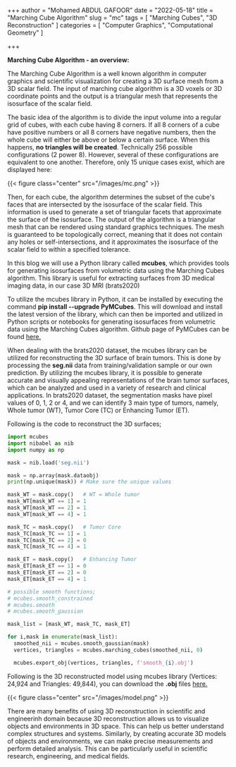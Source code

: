 +++
author = "Mohamed ABDUL GAFOOR"
date = "2022-05-18"
title = "Marching Cube Algorithm"
slug = "mc"
tags = [
    "Marching Cubes",
    "3D Reconstruction"
]
categories = [
    "Computer Graphics",
    "Computational Geometry"
]

+++

**Marching Cube Algorithm - an overview:**

The Marching Cube Algorithm is a well known algorithm in computer graphics and scientific visualization for creating a 3D surface mesh from a 3D scalar field. 
The input of marching cube algorithm is a 3D voxels or 3D coordinate points and the output is a triangular mesh that represents the isosurface of the scalar field.

The basic idea of the algorithm is to divide the input volume into a regular grid of cubes, with each cube having 8 corners. If all 8 corners of a cube have positive numbers or all 8 corners have negative numbers, then the whole cube will either be above or below a certain surface. When this happens, **no triangles will be created**. Technically 256 possible configurations (2 power 8). However, several of these configurations are equivalent to one another. Therefore, only 15 unique cases exist, which are displayed here:

{{< figure class="center" src="/images/mc.png" >}}


Then, for each cube, the algorithm determines the subset of the cube's faces that are intersected by the isosurface of the scalar field. This information is used to generate a set of triangular facets that approximate the surface of the isosurface. The output of the algorithm is a triangular mesh that can be rendered using standard graphics techniques. The mesh is guaranteed to be topologically correct, meaning that it does not contain any holes or self-intersections, and it approximates the isosurface of the scalar field to within a specified tolerance.

In this blog we will use a Python library called **mcubes**, which provides tools for generating isosurfaces from volumetric data using the Marching Cubes algorithm. This library is useful for extracting surfaces from 3D medical imaging data, in our case 3D MRI (brats2020)

To utilize the mcubes library in Python, it can be installed by executing the command **pip install --upgrade PyMCubes**. This will download and install the latest version of the library, which can then be imported and utilized in Python scripts or notebooks for generating isosurfaces from volumetric data using the Marching Cubes algorithm. Github page of PyMCubes can be found [here.](https://github.com/pmneila/PyMCubes)


When dealing with the brats2020 dataset, the mcubes library can be utilized for reconstructing the 3D surface of brain tumors. This is done by processing the **seg.nii** data from training/validation sample or our own prediction. By utilizing the mcubes library, it is possible to generate accurate and visually appealing representations of the brain tumor surfaces, which can be analyzed and used in a variety of research and clinical applications. In brats2020 dataset, the segmentation masks have pixel values of 0, 1, 2 or 4, and we can identify 3 main type of tumors, namely, Whole tumor (WT), Tumor Core (TC) or Enhancing Tumor (ET). 

Following is the code to reconstruct the 3D surfaces;

```Python
import mcubes
import nibabel as nib
import numpy as np

mask = nib.load('seg.nii')

mask = np.array(mask.dataobj)
print(np.unique(mask)) # Make sure the unique values

mask_WT = mask.copy()   # WT = Whole tumor 
mask_WT[mask_WT == 1] = 1
mask_WT[mask_WT == 2] = 1
mask_WT[mask_WT == 4] = 1

mask_TC = mask.copy()   # Tumor Core 
mask_TC[mask_TC == 1] = 1
mask_TC[mask_TC == 2] = 0
mask_TC[mask_TC == 4] = 1

mask_ET = mask.copy()   # Enhancing Tumor
mask_ET[mask_ET == 1] = 0
mask_ET[mask_ET == 2] = 0
mask_ET[mask_ET == 4] = 1

# possible smooth functions;
# mcubes.smooth_constrained
# mcubes.smooth
# mcubes.smooth_gaussian

mask_list = [mask_WT, mask_TC, mask_ET]

for i,mask in enumerate(mask_list):
  smoothed_nii = mcubes.smooth_gaussian(mask)
  vertices, triangles = mcubes.marching_cubes(smoothed_nii, 0)

  mcubes.export_obj(vertices, triangles, f'smooth_{i}.obj')
```

Following is the 3D reconstructed model using mcubes library (Vertices: 24,924 and Triangles: 49,844), you can download the **.obj** files [here.](https://drive.google.com/drive/folders/1722pJRz2rbrzA9444djyHERRwrTH0xO0?usp=share_link)

{{< figure class="center" src="/images/model.png" >}}

There are many benefits of using 3D reconstruction in scientific and engineerinh domain because 3D reconstruction allows us to visualize objects and environments in 3D space. This can help us better understand complex structures and systems. Similarly, by creating accurate 3D models of objects and environments, we can make precise measurements and perform detailed analysis. This can be particularly useful in scientific research, engineering, and medical fields.

